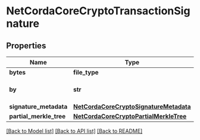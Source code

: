 # NetCordaCoreCryptoTransactionSignature

## Properties
Name | Type | Description | Notes
------------ | ------------- | ------------- | -------------
**bytes** | **file_type** |  | 
**by** | **str** | Base 58 Encoded Public Key | 
**signature_metadata** | [**NetCordaCoreCryptoSignatureMetadata**](NetCordaCoreCryptoSignatureMetadata.md) |  | [optional] 
**partial_merkle_tree** | [**NetCordaCoreCryptoPartialMerkleTree**](NetCordaCoreCryptoPartialMerkleTree.md) |  | [optional] 

[[Back to Model list]](../README.md#documentation-for-models) [[Back to API list]](../README.md#documentation-for-api-endpoints) [[Back to README]](../README.md)



